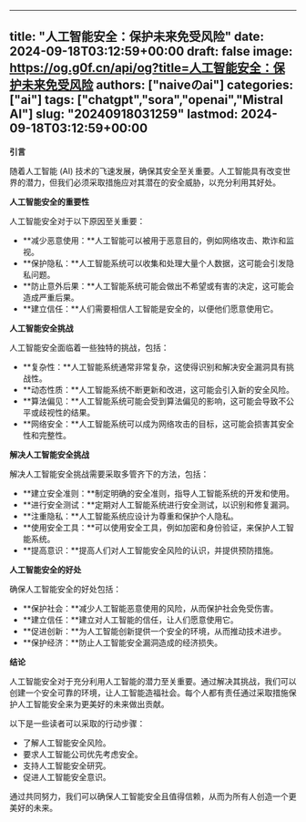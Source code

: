 
---
title: "人工智能安全：保护未来免受风险"
date: 2024-09-18T03:12:59+00:00
draft: false
image: https://og.g0f.cn/api/og?title=人工智能安全：保护未来免受风险
authors: ["naiveのai"]
categories: ["ai"]
tags: ["chatgpt","sora","openai","Mistral AI"]
slug: "20240918031259"
lastmod: 2024-09-18T03:12:59+00:00
---
**引言**

随着人工智能 (AI) 技术的飞速发展，确保其安全至关重要。人工智能具有改变世界的潜力，但我们必须采取措施应对其潜在的安全威胁，以充分利用其好处。

**人工智能安全的重要性**

人工智能安全对于以下原因至关重要：

* **减少恶意使用：**人工智能可以被用于恶意目的，例如网络攻击、欺诈和监视。
* **保护隐私：**人工智能系统可以收集和处理大量个人数据，这可能会引发隐私问题。
* **防止意外后果：**人工智能系统可能会做出不希望或有害的决定，这可能会造成严重后果。
* **建立信任：**人们需要相信人工智能是安全的，以便他们愿意使用它。

**人工智能安全挑战**

人工智能安全面临着一些独特的挑战，包括：

* **复杂性：**人工智能系统通常非常复杂，这使得识别和解决安全漏洞具有挑战性。
* **动态性质：**人工智能系统不断更新和改进，这可能会引入新的安全风险。
* **算法偏见：**人工智能系统可能会受到算法偏见的影响，这可能会导致不公平或歧视性的结果。
* **网络安全：**人工智能系统可以成为网络攻击的目标，这可能会损害其安全性和完整性。

**解决人工智能安全挑战**

解决人工智能安全挑战需要采取多管齐下的方法，包括：

* **建立安全准则：**制定明确的安全准则，指导人工智能系统的开发和使用。
* **进行安全测试：**定期对人工智能系统进行安全测试，以识别和修复漏洞。
* **注重隐私：**人工智能系统应设计为尊重和保护个人隐私。
* **使用安全工具：**可以使用安全工具，例如加密和身份验证，来保护人工智能系统。
* **提高意识：**提高人们对人工智能安全风险的认识，并提供预防措施。

**人工智能安全的好处**

确保人工智能安全的好处包括：

* **保护社会：**减少人工智能恶意使用的风险，从而保护社会免受伤害。
* **建立信任：**建立对人工智能的信任，让人们愿意使用它。
* **促进创新：**为人工智能创新提供一个安全的环境，从而推动技术进步。
* **保护经济：**防止人工智能安全漏洞造成的经济损失。

**结论**

人工智能安全对于充分利用人工智能的潜力至关重要。通过解决其挑战，我们可以创建一个安全可靠的环境，让人工智能造福社会。每个人都有责任通过采取措施保护人工智能安全来为更美好的未来做出贡献。

以下是一些读者可以采取的行动步骤：

* 了解人工智能安全风险。
* 要求人工智能公司优先考虑安全。
* 支持人工智能安全研究。
* 促进人工智能安全意识。

通过共同努力，我们可以确保人工智能安全且值得信赖，从而为所有人创造一个更美好的未来。
